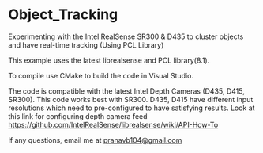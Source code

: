 # Object_Tracking
Experimenting with the Intel RealSense SR300 & D435 to cluster objects and have real-time tracking (Using PCL Library)

This example uses the latest librealsense and PCL library(8.1).

To compile use CMake to build the code in Visual Studio.

The code is compatible with the latest Intel Depth Cameras (D435, D415, SR300).
This code works best with SR300.
D435, D415 have different input resolutions which need to pre-configured to have satisfying results. 
Look at this link for configuring depth camera feed https://github.com/IntelRealSense/librealsense/wiki/API-How-To 


If any questions, email me at pranavb104@gmail.com
